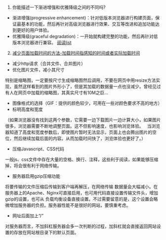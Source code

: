 1. 你能描述一下渐进增强和优雅降级之间的不同吗?
- 渐进增强(progressive enhancement)：针对低版本浏览器进行构建页面，保证最基本的功能，然后再针对高级浏览器进行效果、交互等改进和追加功能达到更好的用户体验。
- 优雅降级(graceful degradation)：一开始就构建完整的功能，然后再针对低版本浏览器进行兼容。
	[阅读list](https://fe.padding.me/#/questions/4)
	
2. [减少页面加载时间的方法-加载时间指感知的时间或者实际加载时间](https://blog.csdn.net/xujie_0311/article/details/42421547)
- 减少http请求（合并文件、合并图片）
- 优化图片文件，减小其尺寸

特别是缩略图，一定要按尺寸生成缩略图然后调用，不要在网页中用resize方法实现，虽然这样看到的图片外形小了，但是其加载的数据量一点也没减少。曾经见过有人在网页中加载的缩略图，其真实尺寸有10M之巨…
- 图像格式的选择（GIF：提供的颜色较少，可用在一些对颜色要求不高的地方）
- 标明高度和宽度

（如果浏览器没有找到这两个参数，它需要一边下载图片一边计算大小，如果图片很多，浏览器需要不断地调整页面。这不但影响速度，也影响浏览体验。
 
当浏览器知道了高度和宽度参数后，即使图片暂时无法显示，页面上也会腾出图片的空位，然后继续加载后面的内容。从而加载时间快了，浏览体验也更好了。）
- 压缩Javascript、CSS代码

一般js、css文件中存在大量的空格、换行、注释，这些利于阅读，如果能够压缩掉，将会很有利于网络传输。
- 服务器启用gzip压缩功能

将要传输的文件压缩后传输到客户端再解压，在网络传输 数据量会大幅减小。在服务器上的Apache、Nginx可直接启用，也可用代码直接设置传输文件头，增加gzip的设置，也可从 负载均衡设备直接设置。不过需要留意的是，这个设置会略微增加服务器的负担。服务器性能不是很好的网站，要慎重考虑。
- 网址后面加上“/”

对服务器而言，不加斜杠服务器会多一次判断的过程，加斜杠就会直接返回网站设置的存放在网站根目录下的默认页面。
